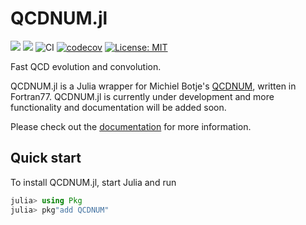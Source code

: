 # QCDNUM.jl

[![](https://img.shields.io/badge/docs-stable-blue.svg)](https://francescacapel.com/QCDNUM.jl/stable)
[![](https://img.shields.io/badge/docs-dev-blue.svg)](https://francescacapel.com/QCDNUM.jl/dev/) 
![CI](https://github.com/JuliaHEP/QCDNUM.jl/actions/workflows/Tests.yml/badge.svg)
[![codecov](https://codecov.io/gh/JuliaHEP/QCDNUM.jl/branch/main/graph/badge.svg?token=S6Y4SMO34D)](https://codecov.io/gh/JuliaHEP/QCDNUM.jl)
[![License: MIT](https://img.shields.io/badge/License-MIT-yellow.svg)](https://opensource.org/licenses/MIT)

Fast QCD evolution and convolution.

QCDNUM.jl is a Julia wrapper for Michiel Botje's [QCDNUM](https://www.nikhef.nl/~h24/qcdnum/), written in Fortran77. 
QCDNUM.jl is currently under development and more functionality and documentation will be added soon. 

Please check out the [documentation](https://francescacapel.com/QCDNUM.jl/) for more information.

## Quick start

To install QCDNUM.jl, start Julia and run

```julia
julia> using Pkg
julia> pkg"add QCDNUM"
```
